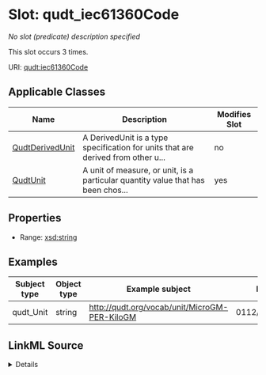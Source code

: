 

# Slot: qudt_iec61360Code


_No slot (predicate) description specified_






This slot occurs 3 times.


URI: [qudt:iec61360Code](http://qudt.org/schema/qudt/iec61360Code)



<!-- no inheritance hierarchy -->





## Applicable Classes

| Name | Description | Modifies Slot |
| --- | --- | --- |
| [QudtDerivedUnit](../classes/QudtDerivedUnit.md) | A DerivedUnit is a type specification for units that are derived from other u... |  no  |
| [QudtUnit](../classes/QudtUnit.md) | A unit of measure, or unit, is a particular quantity value that has been chos... |  yes  |







## Properties

* Range: [xsd:string](http://www.w3.org/2001/XMLSchema#string)






## Examples

| Subject type | Object type | Example subject | Example object | Occurrences |
| --- | --- | --- | --- | --- |
| qudt_Unit | string | http://qudt.org/vocab/unit/MicroGM-PER-KiloGM | 0112/2///62720#UAA083 | 3 |




## LinkML Source

<details>

```yaml
name: qudt_iec61360Code
annotations:
  count:
    tag: count
    value: 3
description: No slot (predicate) description specified
examples:
- object:
    example_object: 0112/2///62720#UAA083
    example_object_type: string
    example_predicate: qudt:iec61360Code
    example_subject: http://qudt.org/vocab/unit/MicroGM-PER-KiloGM
    example_subject_type: qudt_Unit
from_schema: sawgraph-kg
rank: 1000
slot_uri: qudt:iec61360Code
alias: qudt_iec61360Code
domain_of:
- qudt_Unit
range: string

```
</details>